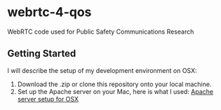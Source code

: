# webrtc-4-qos
WebRTC code used for Public Safety Communications Research

## Getting Started
I will describe the setup of my development environment on OSX:
1. Download the .zip or clone this repository onto your local machine.
2. Set up the Apache server on your Mac, here is what I used: [Apache server setup for OSX](http://getgrav.org/blog/mac-os-x-apache-setup-multiple-php-versions)
